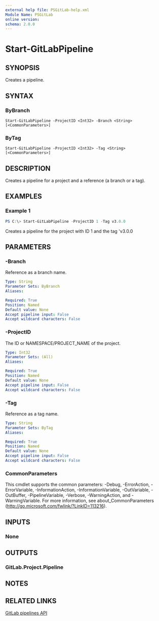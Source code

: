 ```yaml
---
external help file: PSGitLab-help.xml
Module Name: PSGitLab
online version:
schema: 2.0.0
---
```


# Start-GitLabPipeline

## SYNOPSIS
Creates a pipeline.

## SYNTAX

### ByBranch
```
Start-GitLabPipeline -ProjectID <Int32> -Branch <String> [<CommonParameters>]
```

### ByTag
```
Start-GitLabPipeline -ProjectID <Int32> -Tag <String> [<CommonParameters>]
```

## DESCRIPTION
Creates a pipeline for a project and a reference (a branch or a tag).

## EXAMPLES

### Example 1
```powershell
PS C:\> Start-GitLabPipeline -ProjectID 1 -Tag v3.0.0
```

Creates a pipeline for the project with ID 1 and the tag 'v3.0.0

## PARAMETERS

### -Branch
Reference as a branch name.

```yaml
Type: String
Parameter Sets: ByBranch
Aliases:

Required: True
Position: Named
Default value: None
Accept pipeline input: False
Accept wildcard characters: False
```

### -ProjectID
The ID or NAMESPACE/PROJECT_NAME of the project.

```yaml
Type: Int32
Parameter Sets: (All)
Aliases:

Required: True
Position: Named
Default value: None
Accept pipeline input: False
Accept wildcard characters: False
```

### -Tag
Reference as a tag name.

```yaml
Type: String
Parameter Sets: ByTag
Aliases:

Required: True
Position: Named
Default value: None
Accept pipeline input: False
Accept wildcard characters: False
```

### CommonParameters
This cmdlet supports the common parameters: -Debug, -ErrorAction, -ErrorVariable, -InformationAction, -InformationVariable, -OutVariable, -OutBuffer, -PipelineVariable, -Verbose, -WarningAction, and -WarningVariable.
For more information, see about_CommonParameters (http://go.microsoft.com/fwlink/?LinkID=113216).

## INPUTS

### None


## OUTPUTS

### GitLab.Project.Pipeline


## NOTES

## RELATED LINKS
[GitLab pipelines API](https://docs.gitlab.com/ee/api/pipelines.html)
